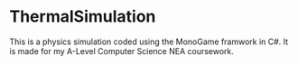 # ThermalSimulation

This is a physics simulation coded using the MonoGame framwork in C#. It is made for my A-Level Computer Science NEA coursework.

